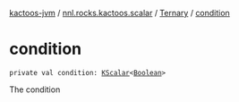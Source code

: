 [kactoos-jvm](../../index.md) / [nnl.rocks.kactoos.scalar](../index.md) / [Ternary](index.md) / [condition](./condition.md)

# condition

`private val condition: `[`KScalar`](../../nnl.rocks.kactoos/-k-scalar.md)`<`[`Boolean`](https://kotlinlang.org/api/latest/jvm/stdlib/kotlin/-boolean/index.html)`>`

The condition

